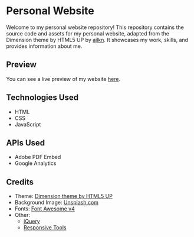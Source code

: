 # Personal Website
Welcome to my personal website repository! This repository contains the source code and assets for my personal website, adapted from the Dimension theme by HTML5 UP by [ajlkn](https://github.com/ajlkn). It showcases my work, skills, and provides information about me.

## Preview
You can see a live preview of my website [here](https://mhmdaskari.github.io/).

## Technologies Used
- HTML
- CSS
- JavaScript

## APIs Used
- Adobe PDF Embed
- Google Analytics

## Credits
- Theme: [Dimension theme by HTML5 UP](https://html5up.net/dimension)
- Background Image: [Unsplash.com](https://unsplash.com)
- Fonts: [Font Awesome v4](https://fontawesome.io)
- Other:
	- [jQuery](jquery.com)
	- [Responsive Tools](github.com/ajlkn/responsive-tools)

